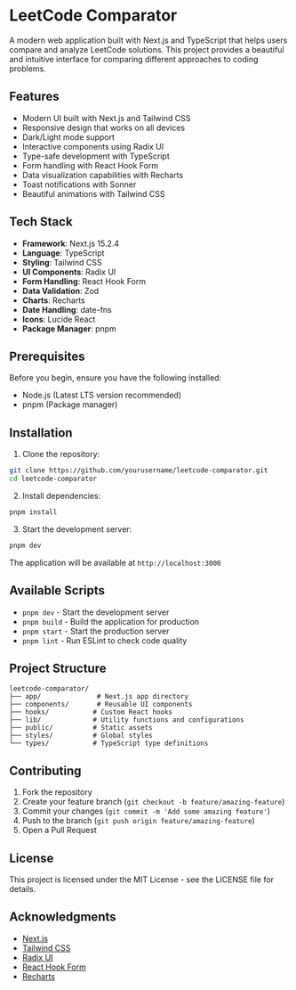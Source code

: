 # LeetCode Comparator

A modern web application built with Next.js and TypeScript that helps users compare and analyze LeetCode solutions. This project provides a beautiful and intuitive interface for comparing different approaches to coding problems.

## Features

- Modern UI built with Next.js and Tailwind CSS
- Responsive design that works on all devices
- Dark/Light mode support
- Interactive components using Radix UI
- Type-safe development with TypeScript
- Form handling with React Hook Form
- Data visualization capabilities with Recharts
- Toast notifications with Sonner 
- Beautiful animations with Tailwind CSS

## Tech Stack

- **Framework**: Next.js 15.2.4
- **Language**: TypeScript
- **Styling**: Tailwind CSS
- **UI Components**: Radix UI
- **Form Handling**: React Hook Form
- **Data Validation**: Zod
- **Charts**: Recharts
- **Date Handling**: date-fns
- **Icons**: Lucide React
- **Package Manager**: pnpm

## Prerequisites

Before you begin, ensure you have the following installed:
- Node.js (Latest LTS version recommended)
- pnpm (Package manager)

## Installation

1. Clone the repository:
```bash
git clone https://github.com/yourusername/leetcode-comparator.git
cd leetcode-comparator
```

2. Install dependencies:
```bash
pnpm install
```

3. Start the development server:
```bash
pnpm dev
```

The application will be available at `http://localhost:3000`

## Available Scripts

- `pnpm dev` - Start the development server
- `pnpm build` - Build the application for production
- `pnpm start` - Start the production server
- `pnpm lint` - Run ESLint to check code quality

## Project Structure

```
leetcode-comparator/
├── app/              # Next.js app directory
├── components/       # Reusable UI components
├── hooks/           # Custom React hooks
├── lib/             # Utility functions and configurations
├── public/          # Static assets
├── styles/          # Global styles
└── types/           # TypeScript type definitions
```

## Contributing

1. Fork the repository
2. Create your feature branch (`git checkout -b feature/amazing-feature`)
3. Commit your changes (`git commit -m 'Add some amazing feature'`)
4. Push to the branch (`git push origin feature/amazing-feature`)
5. Open a Pull Request

## License

This project is licensed under the MIT License - see the LICENSE file for details.

## Acknowledgments

- [Next.js](https://nextjs.org/)
- [Tailwind CSS](https://tailwindcss.com/)
- [Radix UI](https://www.radix-ui.com/)
- [React Hook Form](https://react-hook-form.com/)
- [Recharts](https://recharts.org/) 